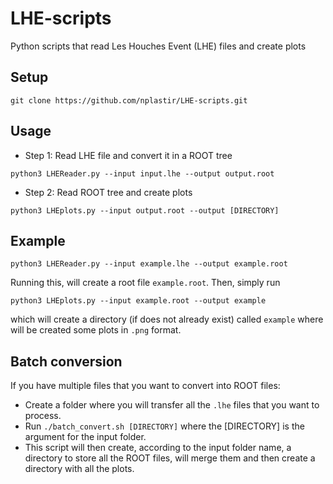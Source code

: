 # LHE-scripts
Python scripts that read Les Houches Event (LHE) files and create plots 

## Setup

```
git clone https://github.com/nplastir/LHE-scripts.git
```

## Usage 

- Step 1: Read LHE file and convert it in a ROOT tree

```
python3 LHEReader.py --input input.lhe --output output.root
```
- Step 2: Read ROOT tree and create plots
```
python3 LHEplots.py --input output.root --output [DIRECTORY]
```


## Example
```
python3 LHEReader.py --input example.lhe --output example.root
```
Running this, will create a root file ```example.root```. Then, simply run
```
python3 LHEplots.py --input example.root --output example
```
which will create a directory (if does not already exist) called ```example``` where will be created some plots in ```.png``` format. 


## Batch conversion

If you have multiple files that you want to convert into ROOT files:
- Create a folder where you will transfer all the ```.lhe``` files that you want to process.
- Run ```./batch_convert.sh [DIRECTORY]``` where the [DIRECTORY] is the argument for the input folder.
- This script will then create, according to the input folder name, a directory to store all the ROOT files, will merge them and then create a directory with all the plots.
